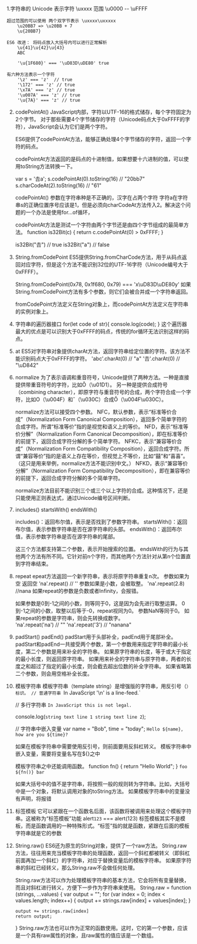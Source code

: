 1.字符串的 Unicode
    表示字符 \uxxxx 范围 \u0000 -- \uFFFF

    超过范围的可以使用 两个双字节表示 \uxxxx\uxxxxx
        \u20BB7 => \u20BB + 7
        \u{20BB7}

    ES6 改进： 将码点放入大括号内可以进行正常解析
        \u{41}\u{42}\u{43}   
        ABC

        '\u{1F680}' === '\uD83D\uDE80' true

    有六种方法表示一个字符
        '\z' === 'z'  // true
        '\172' === 'z' // true
        '\x7A' === 'z' // true
        '\u007A' === 'z' // true
        '\u{7A}' === 'z' // true


2. codePointAt()
    JavaScript内部，字符以UTF-16的格式储存，每个字符固定为2个字节。
    对于那些需要4个字节储存的字符（Unicode码点大于0xFFFF的字符），JavaScript会认为它们是两个字符。

    ES6提供了codePointAt方法，能够正确处理4个字节储存的字符，返回一个字符的码点。

    codePointAt方法返回的是码点的十进制值，如果想要十六进制的值，可以使用toString方法转换一下。

    var s = '𠮷a';
    s.codePointAt(0).toString(16) // "20bb7"
    s.charCodeAt(2).toString(16) // "61"

    codePointAt() 参数在字符串种是不正确的，汉字在占两个字符
    字符a在字符串s的正确位置序号应该是1，但是必须向charCodeAt方法传入2。解决这个问题的一个办法是使用for...of循环，

    codePointAt方法是测试一个字符由两个字节还是由四个字节组成的最简单方法。
    function is32Bit(c) {
        return c.codePointAt(0) > 0xFFFF;
    }

    is32Bit("𠮷") // true
    is32Bit("a") // false


3. String.fromCodePoint
    ES5提供String.fromCharCode方法，用于从码点返回对应字符，但是这个方法不能识别32位的UTF-16字符（Unicode编号大于0xFFFF）。

    String.fromCodePoint(0x78, 0x1f680, 0x79) === 'x\uD83D\uDE80y'
    如果String.fromCodePoint方法有多个参数，则它们会被合并成一个字符串返回。

    fromCodePoint方法定义在String对象上，而codePointAt方法定义在字符串的实例对象上。

4. 字符串的遍历器接口
    for(let code of str){
        console.log(code);
    }
    这个遍历器最大的优点是可以识别大于0xFFFF的码点，传统的for循环无法识别这样的码点。


5. at
    ES5对字符串对象提供charAt方法，返回字符串给定位置的字符。该方法不能识别码点大于0xFFFF的字符。
    'abc'.charAt(0) // "a"
    '𠮷'.charAt(0) // "\uD842"

6. normalize
    为了表示语调和重音符号，Unicode提供了两种方法。一种是直接提供带重音符号的字符，比如Ǒ（\u01D1）。
    另一种是提供合成符号（combining character），即原字符与重音符号的合成，两个字符合成一个字符，比如O（\u004F）和ˇ（\u030C）合成Ǒ（\u004F\u030C）。
    
    normalize方法可以接受四个参数。
        NFC，默认参数，表示“标准等价合成”（Normalization Form Canonical Composition），返回多个简单字符的合成字符。所谓“标准等价”指的是视觉和语义上的等价。
        NFD，表示“标准等价分解”（Normalization Form Canonical Decomposition），即在标准等价的前提下，返回合成字符分解的多个简单字符。
        NFKC，表示“兼容等价合成”（Normalization Form Compatibility Composition），返回合成字符。所谓“兼容等价”指的是语义上存在等价，但视觉上不等价，比如“囍”和“喜喜”。（这只是用来举例，normalize方法不能识别中文。）
        NFKD，表示“兼容等价分解”（Normalization Form Compatibility Decomposition），即在兼容等价的前提下，返回合成字符分解的多个简单字符。

    normalize方法目前不能识别三个或三个以上字符的合成。这种情况下，还是只能使用正则表达式，通过Unicode编号区间判断。


7. includes()  startsWith() endsWith()

    includes()：返回布尔值，表示是否找到了参数字符串。
    startsWith()：返回布尔值，表示参数字符串是否在源字符串的头部。
    endsWith()：返回布尔值，表示参数字符串是否在源字符串的尾部。

    这三个方法都支持第二个参数，表示开始搜索的位置。
    endsWith的行为与其他两个方法有所不同。它针对前n个字符，而其他两个方法针对从第n个位置直到字符串结束。

8. repeat
    epeat方法返回一个新字符串，表示将原字符串重复n次。
    参数如果为空 返回空        'na'.repeat()  // ''
    参数如果是小数，会被取整。 'na'.repeat(2.8) //nana
    如果repeat的参数是负数或者Infinity，会报错。

    如果参数是0到-1之间的小数，则等同于0，这是因为会先进行取整运算。
    0到-1之间的小数，取整以后等于-0，repeat视同为0。
    参数NaN等同于0。
    如果repeat的参数是字符串，则会先转换成数字。  
        'na'.repeat('na') // ""
        'na'.repeat('3') // "nanana"

9. padStart() padEnd()
    padStart用于头部补全，padEnd用于尾部补全。
    padStart和padEnd一共接受两个参数，第一个参数用来指定字符串的最小长度，第二个参数是用来补全的字符串。
    如果原字符串的长度，等于或大于指定的最小长度，则返回原字符串。
    如果用来补全的字符串与原字符串，两者的长度之和超过了指定的最小长度，则会截去超出位数的补全字符串。
    如果省略第二个参数，则会用空格补全长度。

10. 模板字符串
    模板字符串（template string）是增强版的字符串，用反引号（`）标识。
    // 普通字符串
    `In JavaScript '\n' is a line-feed.`

    // 多行字符串
    `In JavaScript this is
    not legal.`

    console.log(`string text line 1
    string text line 2`);

    // 字符串中嵌入变量
    var name = "Bob", time = "today";
    `Hello ${name}, how are you ${time}?`

    如果在模板字符串中需要使用反引号，则前面要用反斜杠转义。
    模板字符串中嵌入变量，需要将变量名写在${}之中

    模板字符串之中还能调用函数。
    function fn() {
    return "Hello World";
    }
    `foo ${fn()} bar`

    如果大括号中的值不是字符串，将按照一般的规则转为字符串。比如，大括号中是一个对象，将默认调用对象的toString方法。
    如果模板字符串中的变量没有声明，将报错

12. 标签模板
    它可以紧跟在一个函数名后面，该函数将被调用来处理这个模板字符串。这被称为“标签模板”功能
    alert`123` === alert(123)
    标签模板其实不是模板，而是函数调用的一种特殊形式。“标签”指的就是函数，紧跟在后面的模板字符串就是它的参数

13. String.raw()
    ES6还为原生的String对象，提供了一个raw方法。
    String.raw方法，往往用来充当模板字符串的处理函数，返回一个斜杠都被转义（即斜杠前面再加一个斜杠）的字符串，对应于替换变量后的模板字符串。
    如果原字符串的斜杠已经转义，那么String.raw不会做任何处理。

    String.raw方法可以作为处理模板字符串的基本方法，它会将所有变量替换，而且对斜杠进行转义，方便下一步作为字符串来使用。
    String.raw = function (strings, ...values) {
    var output = "";
        for (var index = 0; index < values.length; index++) {
            output += strings.raw[index] + values[index];
        }

        output += strings.raw[index]
        return output;
    }
    String.raw方法也可以作为正常的函数使用。这时，它的第一个参数，应该是一个具有raw属性的对象，且raw属性的值应该是一个数组。